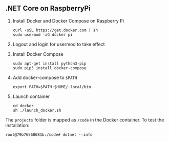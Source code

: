 ## .NET Core on RaspberryPi

1. Install Docker and Docker Compose on Raspberry Pi
   ```
   curl -sSL https://get.docker.com | sh
   sudo usermod -aG docker pi
   ```
2. Logout and login for usermod to take effect
3. Install Docker Compose
   ```
   sudo apt-get install python3-pip
   sudo pip3 install docker-compose
   ```
4. Add docker-compose to `$PATH`
   ```
   export PATH=$PATH:$HOME/.local/bin
   ```
5. Launch container

   ```
   cd docker
   sh ./launch_docker.sh
   ```

The `projects` folder is mapped as `/code` in the Docker container. To test the installation:
   ```
   root@79b76560681b:/code# dotnet --info
   ```

